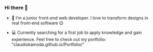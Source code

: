 ### Hi there 👋

- 🌱 I’m a junior front-end web developer.
I love to transform designs in real front-end software 😉

- 💻 Currently searching for a first job to apply knowledge and gain experience.
Feel free to check out my portfolio: "claudiokamoda.github.io/Portfolio/"

<!--
**ClaudioKamoda/ClaudioKamoda** is a ✨ _special_ ✨ repository because its `README.md` (this file) appears on your GitHub profile.

Here are some ideas to get you started:

- 🔭 I’m currently working on ...
- 🌱 I’m currently learning ...
- 👯 I’m looking to collaborate on ...
- 🤔 I’m looking for help with ...
- 💬 Ask me about ...
- 📫 How to reach me: ...
- 😄 Pronouns: ...
- ⚡ Fun fact: ...
-->
